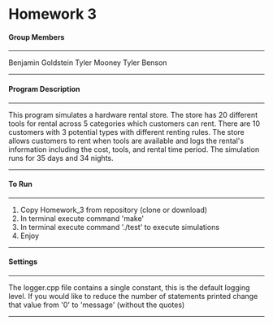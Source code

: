 # Homework 3

#### Group Members
***
Benjamin Goldstein
Tyler Mooney
Tyler Benson
***
#### Program Description
***
This program simulates a hardware rental store. The store has 20 different tools for rental across 5 categories which customers can
rent. There are 10 customers with 3 potential types with different
renting rules. The store allows customers to rent when tools are
available and logs the rental's information including the cost, tools,
and rental time period. The simulation runs for 35 days and 34 nights.
***
#### To Run
***
1. Copy Homework_3 from repository (clone or download)
2. In terminal execute command 'make'
3. In terminal execute command './test' to execute simulations
4. Enjoy
***
#### Settings
***
The logger.cpp file contains a single constant, this is the default logging level. If you would like to reduce the number of statements printed change that value from '0' to 'message' (without the quotes)
***

